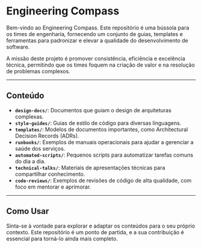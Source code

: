 # Engineering Compass

Bem-vindo ao Engineering Compass. Este repositório é uma bússola para os times de engenharia, fornecendo um conjunto de guias, templates e ferramentas para padronizar e elevar a qualidade do desenvolvimento de software.

A missão deste projeto é promover consistência, eficiência e excelência técnica, permitindo que os times foquem na criação de valor e na resolução de problemas complexos.

---

## Conteúdo

- **`design-docs/`**: Documentos que guiam o design de arquiteturas complexas.
- **`style-guides/`**: Guias de estilo de código para diversas linguagens.
- **`templates/`**: Modelos de documentos importantes, como Architectural Decision Records (ADRs).
- **`runbooks/`**: Exemplos de manuais operacionais para ajudar a gerenciar a saúde dos serviços.
- **`automated-scripts/`**: Pequenos scripts para automatizar tarefas comuns do dia a dia.
- **`technical-talks/`**: Materiais de apresentações técnicas para compartilhar conhecimento.
- **`code-reviews/`**: Exemplos de revisões de código de alta qualidade, com foco em mentorar e aprimorar.

---

## Como Usar

Sinta-se à vontade para explorar e adaptar os conteúdos para o seu próprio contexto. Este repositório é um ponto de partida, e a sua contribuição é essencial para torná-lo ainda mais completo.